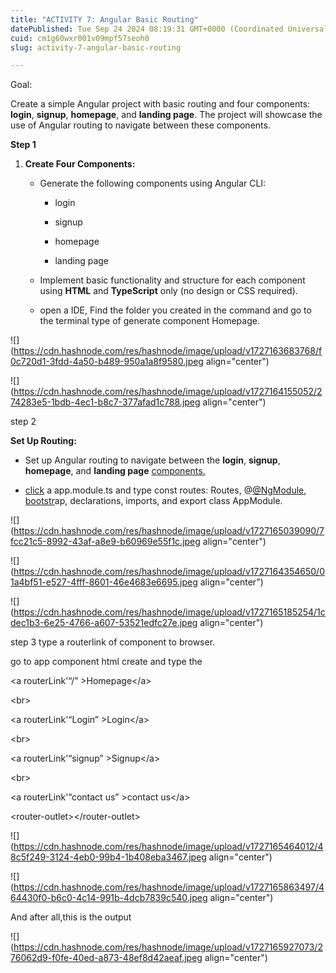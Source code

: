 ```yaml
---
title: "ACTIVITY 7: Angular Basic Routing"
datePublished: Tue Sep 24 2024 08:19:31 GMT+0000 (Coordinated Universal Time)
cuid: cm1g60wxr001v09mpf57seoh0
slug: activity-7-angular-basic-routing

---
```


Goal:

Create a simple Angular project with basic routing and four components: **login**, **signup**, **homepage**, and **landing page**. The project will showcase the use of Angular routing to navigate between these components.

**Step 1**

1. **Create Four Components:**
    
    * Generate the following components using Angular CLI:
        
        * login
            
        * signup
            
        * homepage
            
        * landing page
            
    * Implement basic functionality and structure for each component using **HTML** and **TypeScript** only (no design or CSS required).
        
    * open a IDE, Find the folder you created in the command and go to the terminal type of generate component Homepage.
        

![](https://cdn.hashnode.com/res/hashnode/image/upload/v1727163683768/f0c720d1-3fdd-4a50-b489-950a1a8f9580.jpeg align="center")

![](https://cdn.hashnode.com/res/hashnode/image/upload/v1727164155052/274283e5-1bdb-4ec1-b8c7-377afad1c788.jpeg align="center")

step 2

**Set Up Routing:**

* Set up Angular routing to navigate between the **login**, **signup**, **homepage**, and **landing page** [components.](http://components.click)
    
* [click](http://components.click) a app.module.ts and type const routes: Routes, @[@NgModule](@NgModule)[, bootstr](https://hashnode.com/@NgModule)ap, declarations, imports, and export class AppModule.
    

![](https://cdn.hashnode.com/res/hashnode/image/upload/v1727165039090/7fcc21c5-8992-43af-a8e9-b60969e55f1c.jpeg align="center")

![](https://cdn.hashnode.com/res/hashnode/image/upload/v1727164354650/01a4bf51-e527-4fff-8601-46e4683e6695.jpeg align="center")

![](https://cdn.hashnode.com/res/hashnode/image/upload/v1727165185254/1cdec1b3-6e25-4766-a607-53521edfc27e.jpeg align="center")

step 3 type a routerlink of component to browser.

go to app component html create and type the

&lt;a routerLink'“/” &gt;Homepage&lt;/a&gt;

&lt;br&gt;

&lt;a routerLink'“Login” &gt;Login&lt;/a&gt;

&lt;br&gt;

&lt;a routerLink'“signup” &gt;Signup&lt;/a&gt;

&lt;br&gt;

&lt;a routerLink'“contact us” &gt;contact us&lt;/a&gt;

&lt;router-outlet&gt;&lt;/router-outlet&gt;

![](https://cdn.hashnode.com/res/hashnode/image/upload/v1727165464012/48c5f249-3124-4eb0-99b4-1b408eba3467.jpeg align="center")

![](https://cdn.hashnode.com/res/hashnode/image/upload/v1727165863497/464430f0-b6c0-4c14-991b-4dcb7839c540.jpeg align="center")

And after all,this is the output

![](https://cdn.hashnode.com/res/hashnode/image/upload/v1727165927073/276062d9-f0fe-40ed-a873-48ef8d42aeaf.jpeg align="center")